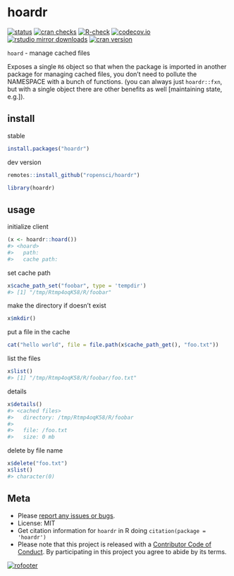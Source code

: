 
<!-- README.md is generated from README.Rmd. Please edit that file -->

# hoardr

[![status](https://www.repostatus.org/badges/latest/active.svg)](https://www.repostatus.org/#active)
[![cran
checks](https://badges.cranchecks.info/worst/hoardr.svg)](https://badges.cranchecks.info/worst/hoardr.svg)
[![R-check](https://github.com/ropensci/hoardr/workflows/R-check/badge.svg)](https://github.com/ropensci/hoardr/actions?query=workflow%3AR-check)
[![codecov.io](https://codecov.io/github/ropensci/hoardr/coverage.svg?branch=master)](https://app.codecov.io/github/ropensci/hoardr?branch=master)
[![rstudio mirror
downloads](https://cranlogs.r-pkg.org/badges/hoardr)](https://cran.r-project.org/package=hoardr)
[![cran
version](https://www.r-pkg.org/badges/version/hoardr)](https://cran.r-project.org/package=hoardr)

`hoard` - manage cached files

Exposes a single `R6` object so that when the package is imported in
another package for managing cached files, you don’t need to pollute the
NAMESPACE with a bunch of functions. (you can always just `hoardr::fxn`,
but with a single object there are other benefits as well \[maintaining
state, e.g.\]).

## install

stable

``` r
install.packages("hoardr")
```

dev version

``` r
remotes::install_github("ropensci/hoardr")
```

``` r
library(hoardr)
```

## usage

initialize client

``` r
(x <- hoardr::hoard())
#> <hoard> 
#>   path: 
#>   cache path:
```

set cache path

``` r
x$cache_path_set("foobar", type = 'tempdir')
#> [1] "/tmp/Rtmp4oqK58/R/foobar"
```

make the directory if doesn’t exist

``` r
x$mkdir()
```

put a file in the cache

``` r
cat("hello world", file = file.path(x$cache_path_get(), "foo.txt"))
```

list the files

``` r
x$list()
#> [1] "/tmp/Rtmp4oqK58/R/foobar/foo.txt"
```

details

``` r
x$details()
#> <cached files>
#>   directory: /tmp/Rtmp4oqK58/R/foobar
#> 
#>   file: /foo.txt
#>   size: 0 mb
```

delete by file name

``` r
x$delete("foo.txt")
x$list()
#> character(0)
```

## Meta

- Please [report any issues or
  bugs](https://github.com/ropensci/hoardr/issues).
- License: MIT
- Get citation information for `hoardr` in R doing
  `citation(package = 'hoardr')`
- Please note that this project is released with a [Contributor Code of
  Conduct](https://github.com/ropensci/hoardr/blob/master/CODE_OF_CONDUCT.md).
  By participating in this project you agree to abide by its terms.

[![rofooter](https://ropensci.org/public_images/github_footer.png)](https://ropensci.org)
